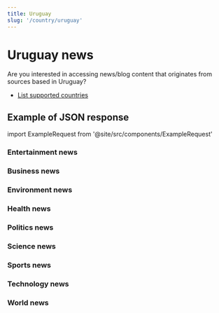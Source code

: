 ```yaml
---
title: Uruguay
slug: '/country/uruguay'
---
```


# Uruguay news

Are you interested in accessing news/blog content that originates from sources based in Uruguay?

- [List supported countries](/get-articles/countries)

## Example of JSON response

import ExampleRequest from '@site/src/components/ExampleRequest'

### Entertainment news
<ExampleRequest url="https://apitube.io/v1/news/articles?limit=2&category=news/Arts_and_Entertainment&country=uy"></ExampleRequest>

### Business news
<ExampleRequest url="https://apitube.io/v1/news/articles?limit=2&category=news/Business&country=uy"></ExampleRequest>

### Environment news
<ExampleRequest url="https://apitube.io/v1/news/articles?limit=2&category=news/Environment&country=uy"></ExampleRequest>

### Health news
<ExampleRequest url="https://apitube.io/v1/news/articles?limit=2&category=news/Health&country=uy"></ExampleRequest>

### Politics news
<ExampleRequest url="https://apitube.io/v1/news/articles?limit=2&category=news/Politics&country=uy"></ExampleRequest>

### Science news
<ExampleRequest url="https://apitube.io/v1/news/articles?limit=2&category=news/Science&country=uy"></ExampleRequest>

### Sports news
<ExampleRequest url="https://apitube.io/v1/news/articles?limit=2&category=news/Sports&country=uy"></ExampleRequest>

### Technology news
<ExampleRequest url="https://apitube.io/v1/news/articles?limit=2&category=news/Technology&country=uy"></ExampleRequest>

### World news
<ExampleRequest url="https://apitube.io/v1/news/articles?limit=2&category=news/World&country=uy"></ExampleRequest>
